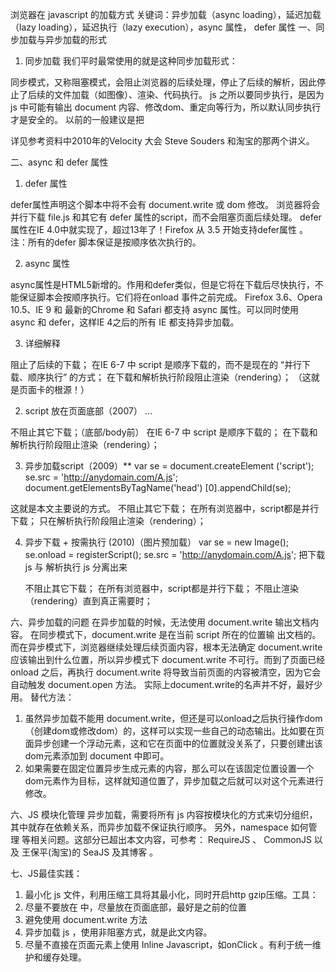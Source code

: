 浏览器在 javascript 的加载方式
关键词：异步加载（async loading），延迟加载（lazy loading），延迟执行（lazy execution），async 属性， defer 属性
一、同步加载与异步加载的形式
1. 同步加载
我们平时最常使用的就是这种同步加载形式：
<script src="http://yourdomain.com/script.js"></script>
同步模式，又称阻塞模式，会阻止浏览器的后续处理，停止了后续的解析，因此停止了后续的文件加载（如图像）、渲染、代码执行。
 js 之所以要同步执行，是因为 js 中可能有输出 document 内容、修改dom、重定向等行为，所以默认同步执行才是安全的。
以前的一般建议是把<script>放在页面末尾</body>之前，这样尽可能减少这种阻塞行为，而先让页面展示出来。
简单说：同步加载的网络 timeline 是瀑布模型，而异步加载的 timeline 是并发模型。


2. 常见异步加载（Script DOM Element）
(function() {
     var s = document.createElement('script');
     s.type = 'text/javascript';
     s.async = true;
     s.src = 'http://yourdomain.com/script.js';
     var x = document.getElementsByTagName('script')[0];
     x.parentNode.insertBefore(s, x);
 })();
异步加载又叫非阻塞，浏览器在下载执行 js 同时，还会继续进行后续页面的处理。
这种方法是在页面中<script>标签内，用 js 创建一个 script 元素并插入到 document 中。这样就做到了非阻塞的下载 js 代码。
async属性是HTML5中新增的异步支持，见后文解释，加上好（不加也不影响）。
此方法被称为 Script DOM Element 法，不要求 js 同源。
将js代码包裹在匿名函数中并立即执行的方式是为了保护变量名泄露到外部可见，这是很常见的方式，尤其是在 js 库中被普遍使用。
例如 Google Analytics 和 Google+ Badge 都使用了这种异步加载代码：

(function() {
     var ga = document.createElement('script'); ga.type = 'text/javascript'; ga.async = true;
     ga.src = ('https:' == document.location.protocol ? 'https://ssl' : 'http://www') + '.google-analytics.com/ga.js';
     var s = document.getElementsByTagName('script')[0]; s.parentNode.insertBefore(ga, s);
 })();
(function()

    {var po = document.createElement("script");
    po.type = "text/javascript"; po.async = true;po.src = "https://apis.google.com/js/plusone.js";
    var s = document.getElementsByTagName("script")[0];
    s.parentNode.insertBefore(po, s);
 })();
但是，这种加载方式在加载执行完之前会阻止 onload 事件的触发，而现在很多页面的代码都在 onload 时还要执行额外的渲染工作等，所以还是会阻塞部分页面的初始化处理。


3. onload 时的异步加载
(function() {
     function async_load(){
         var s = document.createElement('script');
         s.type = 'text/javascript';
         s.async = true;
         s.src = 'http://yourdomain.com/script.js';
         var x = document.getElementsByTagName('script')[0];
         x.parentNode.insertBefore(s, x);
     }
     if (window.attachEvent)
         window.attachEvent('onload', async_load);
     else
         window.addEventListener('load', async_load, false);
 })();
这和前面的方式差不多，但关键是它不是立即开始异步加载 js ，而是在 onload 时才开始异步加载。这样就解决了阻塞 onload 事件触发的问题。
补充：DOMContentLoaded 与 OnLoad 事件
DOMContentLoaded : 页面(document)已经解析完成，页面中的dom元素已经可用。但是页面中引用的图片、subframe可能还没有加载完。
OnLoad：页面的所有资源都加载完毕（包括图片）。浏览器的载入进度在这时才停止。
这两个时间点将页面加载的timeline分成了三个阶段。



4.异步加载的其它方法 ***
由于Javascript的动态特性，还有很多异步加载方法：

    XHR Eval
    XHR Injection
    Script in Iframe
    Script Defer
    document.write Script Tag
    还有一种方法是用 setTimeout 延迟0秒 与 其它方法组合。

4.1 XHR Eval ：通过 ajax 获取js的内容，然后 eval 执行。
var xhrObj = getXHRObject();
 xhrObj.onreadystatechange =
   function() {
     if ( xhrObj.readyState != 4 ) return;
     eval(xhrObj.responseText);
   };
 xhrObj.open('GET', 'A.js', true);
 xhrObj.send('');

4.2 Script in Iframe：创建并插入一个iframe元素，让其异步执行 js 。
var iframe = document.createElement('iframe');
 document.body.appendChild(iframe);
 var doc = iframe.contentWindow.document;
 doc.open().write('<body onload="insertJS()">');
 doc.close();

4.3 GMail Mobile：页内 js 的内容被注释，所以不会执行，然后在需要的时候，获取script元素中 text 内容，去掉注释后 eval 执行。
<script type="text/javascript">
 /*
 var ...
 */
 </script>
详见参考资料中2010年的Velocity 大会 Steve Souders 和淘宝的那两个讲义。

二、async 和 defer 属性
1. defer 属性
<script src="file.js" defer></script>
defer属性声明这个脚本中将不会有 document.write 或 dom 修改。
浏览器将会并行下载 file.js 和其它有 defer 属性的script，而不会阻塞页面后续处理。
defer属性在IE 4.0中就实现了，超过13年了！Firefox 从 3.5 开始支持defer属性 。
注：所有的defer 脚本保证是按顺序依次执行的。

2. async 属性
<script src="file.js" async></script>
async属性是HTML5新增的。作用和defer类似，但是它将在下载后尽快执行，不能保证脚本会按顺序执行。它们将在onload 事件之前完成。
Firefox 3.6、Opera 10.5、IE 9 和 最新的Chrome 和 Safari 都支持 async 属性。可以同时使用 async 和 defer，这样IE 4之后的所有 IE 都支持异步加载。

3. 详细解释
<script> 标签在 HTML 4.01 与 HTML5 的区别：

    type 属性在HTML 4中是必须的，在HTML5中是可选的。
    async 属性是HTML5中新增的。
    个别属性（xml:space）在HTML5中不支持。
说明：
    async：false，script 将立即获取（下载）并执行，然后才继续后面的处理，这期间阻塞了浏览器的后续处理。
    async：true，那么 script 将被异步下载并执行，同时浏览器继续后续的处理。
    HTML4中就有了defer属性，它提示浏览器这个 script 不会产生任何文档元素（没有document.write），因此浏览器会继续后续处理和渲染。
    如果没有 async 属性 但是有 defer 属性，那么script 将在页面parse之后执行。（async=false;defer=true）

    如果同时设置了二者，那么 defer 属性主要是为了让不支持 async 属性的老浏览器按照原来的 defer 方式处理，而不是同步方式。（异步兼容，同时使用defer+async）


三、延迟加载（lazy loading）
前面解决了异步加载（async loading）问题，再谈谈什么是延迟加载。
延迟加载：有些 js 代码并不是页面初始化的时候就立刻需要的，而稍后的某些情况才需要的。延迟加载就是一开始并不加载这些暂时不用的js，而是在需要的时候或稍后再通过js 的控制来异步加载。
也就是将 js 切分成许多模块，页面初始化时只加载需要立即执行的 js ，然后其它 js 的加载延迟到第一次需要用到的时候再加载。
特别是页面有大量不同的模块组成，很多可能暂时不用或根本就没用到。
就像图片的延迟加载，在图片出现在可视区域内时（在滚动条下拉）才加载显示图片。



四、script 的两阶段加载 与 延迟执行（lazy execution）
JS的加载其实是由两阶段组成：下载内容（download bytes）和执行（parse and execute）。
浏览器在下载完 js 的内容后就会立即对其解析和执行，不管是同步加载还是异步加载。(下载后都立刻执行)
前面说的异步加载，解决的只是下载阶段的问题，但代码在下载后会立即执行。
而浏览器在解析执行 JS 阶段是阻塞任何操作的，这时的浏览器处于无响应状态。
我 们都知道通过网络下载 script 需要明显的时间，但容易忽略了第二阶段，解析和执行也是需要时间的。script的解析和执行所花的时间比我们想象的要多，尤其是script 很多很大的时候。有些是需要立刻执行，而有些则不需要（比如只是在展示某个界面或执行某个操作时才需要）。

原理：
这些script 可以延迟执行，先异步下载缓存起来，但不立即执行，而是在第一次需要的时候执行一次。
利用特殊的技巧可以做到 下载 与 执行的分离 (再次感谢 javascript 的动态特性)。比如将 JS 的内容作为 Image或 object 对象加载缓存起来，所以就不会立即执行了，然后在第一次需要的时候再执行。
此部分的更多解释 请查看末尾参考资料中 ControlJS 的相关链接。
小技巧：
1. 模拟较长的下载时间：
写个后端脚本，让其 sleep 一定时间。如在 jsp 中 Thread.sleep(5000); ，这样5秒后才能收到内容。
2. 模拟较长的 js 代码执行时间（因为这步一般比较快不容易观察到）：
var t_start = Number(new Date());
while ( t_start + 5000 > Number(new Date()) ) {}
这个代码将使 js 执行5秒才能完成！

五、script 标签使用的历史
1. script 放在 HEAD 中
<head>
  <script src=“…”></script>
  </head>
    阻止了后续的下载；
    在IE 6-7 中 script 是顺序下载的，而不是现在的 “并行下载、顺序执行” 的方式；
    在下载和解析执行阶段阻止渲染（rendering）； （这就是页面卡的根源！）

2. script 放在页面底部（2007）
...
 <script src=“…”></script>
 </body>
    不阻止其它下载；（底部/body前）
    在IE 6-7 中 script 是顺序下载的；
    在下载和解析执行阶段阻止渲染（rendering）；

3. 异步加载script（2009）**
var se = document.createElement
 ('script');
 se.src = 'http://anydomain.com/A.js';
 document.getElementsByTagName('head')
 [0].appendChild(se);

这就是本文主要说的方式。
    不阻止其它下载；
    在所有浏览器中，script都是并行下载；
    只在解析执行阶段阻止渲染（rendering）；

4. 异步下载 + 按需执行 (2010)（图片预加载）
var se = new Image();
 se.onload = registerScript();
 se.src = 'http://anydomain.com/A.js';
 把下载 js 与 解析执行 js 分离出来

    不阻止其它下载；
    在所有浏览器中，script都是并行下载；
    不阻止渲染（rendering）直到真正需要时；


六、异步加载的问题
在异步加载的时候，无法使用 document.write 输出文档内容。
在同步模式下，document.write 是在当前 script 所在的位置输 出文档的。而在异步模式下，浏览器继续处理后续页面内容，根本无法确定 document.write 应该输出到什么位置，所以异步模式下 document.write 不可行。而到了页面已经 onload 之后，再执行 document.write 将导致当前页面的内容被清空，因为它会自动触发 document.open 方法。
实际上document.write的名声并不好，最好少用。
替代方法：
1. 虽然异步加载不能用 document.write，但还是可以onload之后执行操作dom（创建dom或修改dom）的，这样可以实现一些自己的动态输出。比如要在页面异步创建一个浮动元素，这和它在页面中的位置就没关系了，只要创建出该dom元素添加到 document 中即可。
2. 如果需要在固定位置异步生成元素的内容，那么可以在该固定位置设置一个dom元素作为目标，这样就知道位置了，异步加载之后就可以对这个元素进行修改。

六、JS 模块化管理
异步加载，需要将所有 js 内容按模块化的方式来切分组织，其中就存在依赖关系，而异步加载不保证执行顺序。
另外，namespace 如何管理 等相关问题。这部分已超出本文内容，可参考：
RequireJS 、 CommonJS 以及 王保平(淘宝)的 SeaJS 及其博客 。

七、JS最佳实践：
1. 最小化 js 文件，利用压缩工具将其最小化，同时开启http gzip压缩。工具：
2. 尽量不要放在 <head> 中，尽量放在页面底部，最好是</body>之前的位置
3. 避免使用 document.write 方法
4. 异步加载 js ，使用非阻塞方式，就是此文内容。
5. 尽量不直接在页面元素上使用 Inline Javascript，如onClick 。有利于统一维护和缓存处理。
